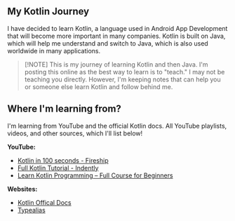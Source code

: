 ## My Kotlin Journey
I have decided to learn Kotlin, a language used in Android App Development that will become more important in many companies. Kotlin is built on Java, which will help me understand and switch to Java, which is also used worldwide in many applications.

>  [!NOTE]
> This is my journey of learning Kotlin and then Java. I'm posting this online as the best way to learn is to "teach." I may not be teaching you directly. However, I'm keeping notes that can help you or someone else learn Kotlin and follow behind me. 

## Where I'm learning from?
I'm learning from YouTube and the official Kotlin docs. All YouTube playlists, videos, and other sources, which I'll list below!

**YouTube:**
- [Kotlin in 100 seconds - Fireship](https://www.youtube.com/watch?v=xT8oP0wy-A0)
- [Full Kotlin Tutorial - Indently](https://www.youtube.com/playlist?list=PL4KX3oEgJcfdjrEV4wyPChT5A9GDJIoRh)
- [Learn Kotlin Programming – Full Course for Beginners](https://www.youtube.com/watch?v=EExSSotojVI)

**Websites:**
- [Kotlin Offical Docs](https://kotlinlang.org/docs/kotlin-tour-hello-world.html)
- [Typealias](https://typealias.com/start/kotlin-variables-expressions-types/)
